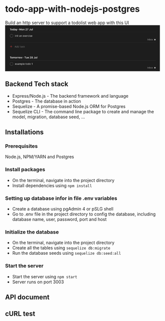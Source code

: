 # todo-app-with-nodejs-postgres
Build an http server to support a todolist web app with this UI
<img src="\public\images\app.jpg" alt="app internface" title="App interface" align="center" />

## Backend Tech stack
* Express/Node.js - The backend framework and language
* Postgres - The database in action
* Sequelize - A promise-based Node.js ORM for Postgres
* Sequelize CLI - The command line package to create and manage the model, migration, database seed, ...

## Installations
### Prerequisites
Node.js, NPM/YARN and Postgres
### Install packages
* On the terminal, navigate into the project directory
* Install dependencies using `npm install`
### Setting up database infor in file .env variables
* Create a database using pgAdmin 4 or pSLG shell
* Go to .env file in the project directory to config the database, including database name, user, password, port and host
### Initialize the database
* On the terminal, navigate into the project directory
* Create all the tables using `sequelize db:migrate`
* Run the database seeds using `sequelize db:seed:all`
### Start the server
* Start the server using `npm start`
* Server runs on port 3003

## API document

## cURL test


